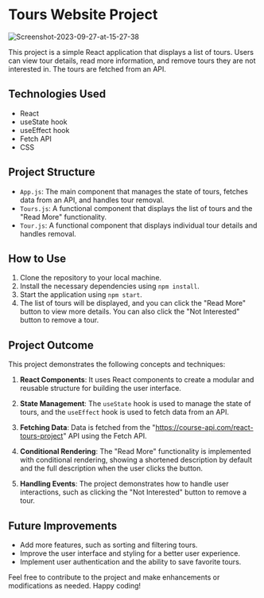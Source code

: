 # Tours Website Project

<img src="https://i.ibb.co/hHvshn4/Screenshot-2023-09-27-at-15-27-38.png" alt="Screenshot-2023-09-27-at-15-27-38" border="0">

This project is a simple React application that displays a list of tours. Users can view tour details, read more information, and remove tours they are not interested in. The tours are fetched from an API.

## Technologies Used

- React
- useState hook
- useEffect hook
- Fetch API
- CSS

## Project Structure

- `App.js`: The main component that manages the state of tours, fetches data from an API, and handles tour removal.
- `Tours.js`: A functional component that displays the list of tours and the "Read More" functionality.
- `Tour.js`: A functional component that displays individual tour details and handles removal.

## How to Use

1. Clone the repository to your local machine.
2. Install the necessary dependencies using `npm install`.
3. Start the application using `npm start`.
4. The list of tours will be displayed, and you can click the "Read More" button to view more details. You can also click the "Not Interested" button to remove a tour.

## Project Outcome

This project demonstrates the following concepts and techniques:

1. **React Components**: It uses React components to create a modular and reusable structure for building the user interface.

2. **State Management**: The `useState` hook is used to manage the state of tours, and the `useEffect` hook is used to fetch data from an API.

3. **Fetching Data**: Data is fetched from the "https://course-api.com/react-tours-project" API using the Fetch API.

4. **Conditional Rendering**: The "Read More" functionality is implemented with conditional rendering, showing a shortened description by default and the full description when the user clicks the button.

5. **Handling Events**: The project demonstrates how to handle user interactions, such as clicking the "Not Interested" button to remove a tour.

## Future Improvements

- Add more features, such as sorting and filtering tours.
- Improve the user interface and styling for a better user experience.
- Implement user authentication and the ability to save favorite tours.

Feel free to contribute to the project and make enhancements or modifications as needed. Happy coding!
